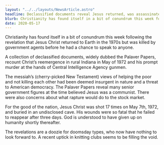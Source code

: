 ```yaml
---
layout: "../../layouts/NewsArticle.astro"
headline: Declassified documents reveal Jesus returned, was assassinated by CIA
blurb: Christianity has found itself in a bit of conundrum this week following the revelation that Jesus Christ returned to Earth in the 1970s but was killed by government agents before he had a chance to speak to anyone.
date: 2020-05-17
---
```


Christianity has found itself in a bit of conundrum this week following the revelation that Jesus Christ returned to Earth in the 1970s but was killed by government agents before he had a chance to speak to anyone.

A collection of declassified documents, widely dubbed the Palaver Papers, recount Christ’s reemergence in rural Indiana in May of 1972 and his prompt murder at the hands of Central Intelligence Agency gunmen.

The messiah’s (cherry-picked New Testament) views of helping the poor and not killing each other had been deemed insurgent in nature and a threat to American democracy. The Palaver Papers reveal many senior government figures at the time believed Jesus was a communist. There were also concerns about what rapture would do to the stock market.

For the good of the nation, Jesus Christ was shot 17 times on May 7th, 1972, and buried in an undisclosed cave. His wounds were so fatal that he failed to reappear after three days. God is understood to have given up on humanity shortly thereafter.

The revelations are a doozie for doomsday types, who now have nothing to look forward to. A recent uptick in knitting clubs seems to be filling the void.
